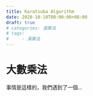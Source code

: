 ```yaml
---
title: Karatsuba Algorithm
date: 2020-10-10T00:00:00+08:00
draft: true
# categories: 演算法
# tags: 
#     - 演算法
---
```

# 大數乘法
事情是這樣的，我們遇到了一個...